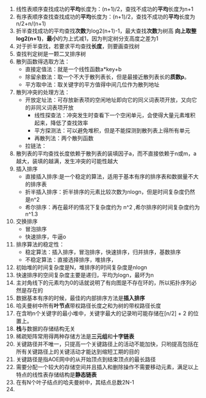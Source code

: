 1. 线性表顺序查找成功的**平均**长度为：(n+1)/2，查找不成功的**平均**长度为n+1
2. 有序表顺序查找查找成功的**平均**长度为：(n+1)/2，查找不成功的**平均**长度为n/2+n/(n+1)
3. 折半查找成功的平均查找**次数**为log2(n+1)-1，最大查找**次数**为树高  **向上取整log2(n+1)**，**最小**的为上式减1，因为判定树分支高度之差为1
4. 对于折半查找，若要求平均查找**长度**，则要画查找树
5. 查找判定树是一颗二叉排序树
6. 散列函数得选取方法：
    - 直接定值法：就是一个线性函数a*key+b
    - 除留余数法：取一个不大于散列表长，但是最接近散列表长的**质数p**。
    - 平方取中法：取关键字的平方值得中间几位作为散列地址
9. 散列冲突的处理方法：
    - 开放定址法：可存放新表项的空闲地址即向它的同义词表项开放，又向它的非同义词表项开放
        - 线性探查法：冲突发生时查看下一个空闲单元，会使得大量元素堆积起来，降低了查找效率
        - 平方探测法：可以避免堆积，但是不能探测到散列表上得所有单元
        - 再散列法：两个散列函数
    - 拉链法：
10. 散列表的平均查找长度依赖于散列表的装填因子a，而不直接依赖于n或m，a越大，装填的越满，发生冲突的可能性越大
11. 插入排序
    - 直接插入排序:是一个稳定的算法，适用于基本有序的排序表和数据量不大的排序表
    - 折半插入排序：折半排序的元素比较次数为nlogn，但是时间复杂度仍然是n^2
    - 希尔排序：再在最坏的情况下复杂度约为 n^2 ,希尔排序的时间复杂度约为n^1.3
12. 交换排序
    - 冒泡排序
    - 快速排序，牛逼o
13. 排序算法的稳定性：
    - 稳定算法：插入排序，冒泡排序，快速排序，归并排序，基数排序
    - 不稳定算法：直接选择排序，堆排序，
14. 初始堆的时间复杂度是N，堆排序的时间复杂度是nlogn
15. 快速排序的空间复杂度主要是递归，平均为logn，最坏为n
16. 主对角线下的元素均为0的话就说明了有向图是不存在环的，所以拓扑序列必然是存在的
17. 数据基本有序的时候，最佳的内部排序方法是**插入排序**
18. 哈夫曼树中所有**叶节点**带权路径长度之和为树的带权路径长度
19. 在含哟n个关键字的最小堆中，关键字最大的记录哟可能存储在[n/2] + 2 的位置上。
20. **栈**与数据的存储结构无关
21. 稀疏矩阵常用得两种存储方法是**三元组**和**十字链表**
22. 关键路径并不唯一，只提高一个关键路径上的活动不能加快，只哟提高包括在所有关键路径上的关键活动才能达到缩短工期的目的
23. 关键路径是指AOE网中的从开始顶点到结束顶点的最长路径
24. 需要分配一个较大的存储空间并且插入和删除操作不需要移动元素，满足以上特点的线性表存储结构是**静态链表**
25. 在有N个叶子结点的哈夫曼树中，其结点总数2N-1
26. 